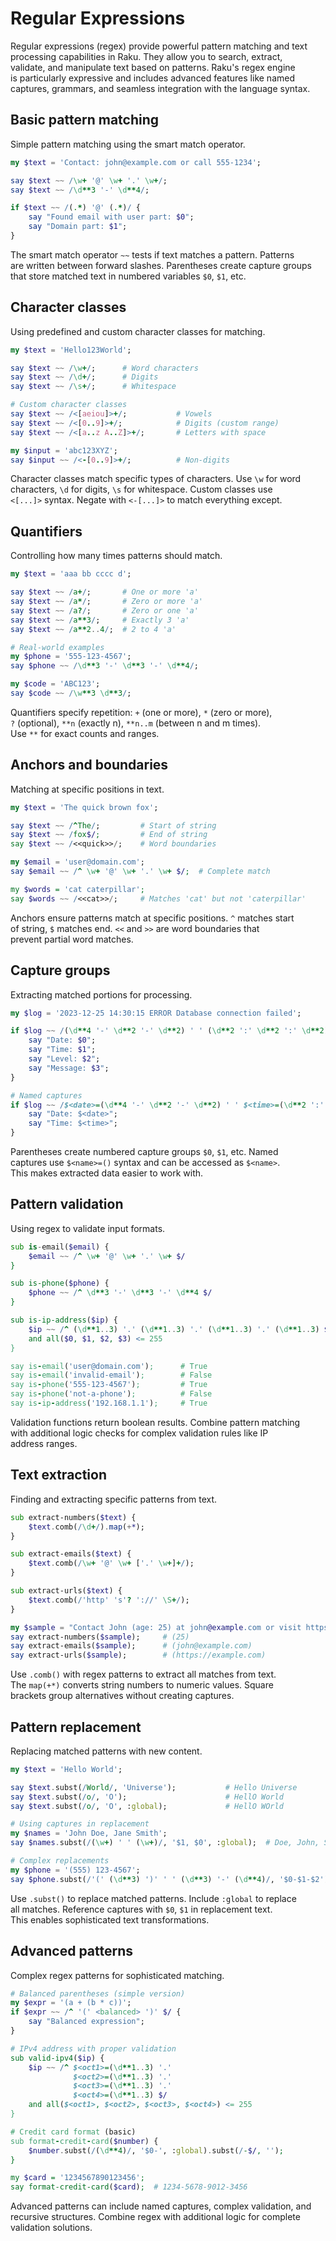 # Regular Expressions

Regular expressions (regex) provide powerful pattern matching and text  
processing capabilities in Raku. They allow you to search, extract,  
validate, and manipulate text based on patterns. Raku's regex engine  
is particularly expressive and includes advanced features like named  
captures, grammars, and seamless integration with the language syntax.  

## Basic pattern matching

Simple pattern matching using the smart match operator.  

```raku
my $text = 'Contact: john@example.com or call 555-1234';

say $text ~~ /\w+ '@' \w+ '.' \w+/;
say $text ~~ /\d**3 '-' \d**4/;

if $text ~~ /(.*) '@' (.*)/ {
    say "Found email with user part: $0";
    say "Domain part: $1";
}
```

The smart match operator `~~` tests if text matches a pattern. Patterns  
are written between forward slashes. Parentheses create capture groups  
that store matched text in numbered variables `$0`, `$1`, etc.  

## Character classes

Using predefined and custom character classes for matching.  

```raku
my $text = 'Hello123World';

say $text ~~ /\w+/;      # Word characters
say $text ~~ /\d+/;      # Digits
say $text ~~ /\s+/;      # Whitespace

# Custom character classes
say $text ~~ /<[aeiou]>+/;           # Vowels
say $text ~~ /<[0..9]>+/;            # Digits (custom range)
say $text ~~ /<[a..z A..Z]>+/;       # Letters with space

my $input = 'abc123XYZ';
say $input ~~ /<-[0..9]>+/;          # Non-digits
```

Character classes match specific types of characters. Use `\w` for word  
characters, `\d` for digits, `\s` for whitespace. Custom classes use  
`<[...]>` syntax. Negate with `<-[...]>` to match everything except.  

## Quantifiers

Controlling how many times patterns should match.  

```raku
my $text = 'aaa bb cccc d';

say $text ~~ /a+/;       # One or more 'a'
say $text ~~ /a*/;       # Zero or more 'a' 
say $text ~~ /a?/;       # Zero or one 'a'
say $text ~~ /a**3/;     # Exactly 3 'a'
say $text ~~ /a**2..4/;  # 2 to 4 'a'

# Real-world examples
my $phone = '555-123-4567';
say $phone ~~ /\d**3 '-' \d**3 '-' \d**4/;

my $code = 'ABC123';
say $code ~~ /\w**3 \d**3/;
```

Quantifiers specify repetition: `+` (one or more), `*` (zero or more),  
`?` (optional), `**n` (exactly n), `**n..m` (between n and m times).  
Use `**` for exact counts and ranges.  

## Anchors and boundaries

Matching at specific positions in text.  

```raku
my $text = 'The quick brown fox';

say $text ~~ /^The/;         # Start of string
say $text ~~ /fox$/;         # End of string
say $text ~~ /<<quick>>/;    # Word boundaries

my $email = 'user@domain.com';
say $email ~~ /^ \w+ '@' \w+ '.' \w+ $/;  # Complete match

my $words = 'cat caterpillar';
say $words ~~ /<<cat>>/;     # Matches 'cat' but not 'caterpillar'
```

Anchors ensure patterns match at specific positions. `^` matches start  
of string, `$` matches end. `<<` and `>>` are word boundaries that  
prevent partial word matches.  

## Capture groups

Extracting matched portions for processing.  

```raku
my $log = '2023-12-25 14:30:15 ERROR Database connection failed';

if $log ~~ /(\d**4 '-' \d**2 '-' \d**2) ' ' (\d**2 ':' \d**2 ':' \d**2) ' ' (\w+) ' ' (.+)/ {
    say "Date: $0";
    say "Time: $1";
    say "Level: $2";
    say "Message: $3";
}

# Named captures
if $log ~~ /$<date>=(\d**4 '-' \d**2 '-' \d**2) ' ' $<time>=(\d**2 ':' \d**2 ':' \d**2)/ {
    say "Date: $<date>";
    say "Time: $<time>";
}
```

Parentheses create numbered capture groups `$0`, `$1`, etc. Named  
captures use `$<name>=()` syntax and can be accessed as `$<name>`.  
This makes extracted data easier to work with.  

## Pattern validation

Using regex to validate input formats.  

```raku
sub is-email($email) {
    $email ~~ /^ \w+ '@' \w+ '.' \w+ $/
}

sub is-phone($phone) {
    $phone ~~ /^ \d**3 '-' \d**3 '-' \d**4 $/
}

sub is-ip-address($ip) {
    $ip ~~ /^ (\d**1..3) '.' (\d**1..3) '.' (\d**1..3) '.' (\d**1..3) $/
    and all($0, $1, $2, $3) <= 255
}

say is-email('user@domain.com');      # True
say is-email('invalid-email');        # False
say is-phone('555-123-4567');         # True
say is-phone('not-a-phone');          # False
say is-ip-address('192.168.1.1');     # True
```

Validation functions return boolean results. Combine pattern matching  
with additional logic checks for complex validation rules like IP  
address ranges.  

## Text extraction

Finding and extracting specific patterns from text.  

```raku
sub extract-numbers($text) {
    $text.comb(/\d+/).map(+*);
}

sub extract-emails($text) {
    $text.comb(/\w+ '@' \w+ ['.' \w+]+/);
}

sub extract-urls($text) {
    $text.comb(/'http' 's'? '://' \S+/);
}

my $sample = "Contact John (age: 25) at john@example.com or visit https://example.com";
say extract-numbers($sample);     # (25)
say extract-emails($sample);      # (john@example.com)
say extract-urls($sample);        # (https://example.com)
```

Use `.comb()` with regex patterns to extract all matches from text.  
The `map(+*)` converts string numbers to numeric values. Square  
brackets group alternatives without creating captures.  

## Pattern replacement

Replacing matched patterns with new content.  

```raku
my $text = 'Hello World';

say $text.subst(/World/, 'Universe');           # Hello Universe
say $text.subst(/o/, 'O');                      # HellO World
say $text.subst(/o/, 'O', :global);             # HellO WOrld

# Using captures in replacement
my $names = 'John Doe, Jane Smith';
say $names.subst(/(\w+) ' ' (\w+)/, '$1, $0', :global);  # Doe, John, Smith, Jane

# Complex replacements
my $phone = '(555) 123-4567';
say $phone.subst(/'(' (\d**3) ')' ' ' (\d**3) '-' (\d**4)/, '$0-$1-$2');
```

Use `.subst()` to replace matched patterns. Include `:global` to replace  
all matches. Reference captures with `$0`, `$1` in replacement text.  
This enables sophisticated text transformations.  

## Advanced patterns

Complex regex patterns for sophisticated matching.  

```raku
# Balanced parentheses (simple version)
my $expr = '(a + (b * c))';
if $expr ~~ /^ '(' <balanced> ')' $/ {
    say "Balanced expression";
}

# IPv4 address with proper validation
sub valid-ipv4($ip) {
    $ip ~~ /^ $<oct1>=(\d**1..3) '.' 
              $<oct2>=(\d**1..3) '.' 
              $<oct3>=(\d**1..3) '.' 
              $<oct4>=(\d**1..3) $/
    and all($<oct1>, $<oct2>, $<oct3>, $<oct4>) <= 255
}

# Credit card format (basic)
sub format-credit-card($number) {
    $number.subst(/(\d**4)/, '$0-', :global).subst(/-$/, '');
}

my $card = '1234567890123456';
say format-credit-card($card);  # 1234-5678-9012-3456
```

Advanced patterns can include named captures, complex validation, and  
recursive structures. Combine regex with additional logic for complete  
validation solutions.  